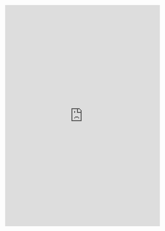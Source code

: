 <iframe
    frameborder="0"
    width="100%"
    height="720px"
    src="https://embed.plnkr.co/EUpxUiYlGm676kKEGxeU?show=app.js,preview"
    edit="https://embed.plnkr.co/EUpxUiYlGm676kKEGxeU?open=app.js&p=preview"
>
</iframe>